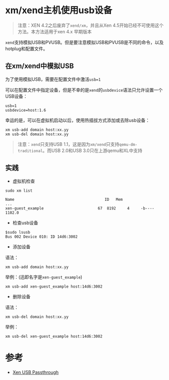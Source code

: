 # xm/xend主机使用usb设备

> 注意：XEN 4.2之后废弃了`xend/xm`，并且从Xen 4.5开始已经不可使用这个方法。本方法适用于xen 4.x 早期版本

`xend`支持模拟USB和PVUSB。但是要注意模拟USB和PVUSB是不同的命令，以及hotplug和配置文件。

## 在xm/xend中模拟USB

为了使用模拟USB，需要在配置文件中激活`usb=1`

可以在配置文件中指定设备，但是不幸的是`xend`的`usbdevice`语法只允许设置一个USB设备：

```
usb=1
usbdevice=host:1.6
```

幸运的是，可以在虚拟机启动以后，使用热插拔方式添加或去除usb设备：

```
xm usb-add domain host:xx.yy
xm usb-del domain host:xx.yy
```

> 注意：`xend`只支持USB 1.1，这是因为`xm/xend`只支持`qemu-dm-traditional`。而USB 2.0和USB 3.0只在上游qemu和XL中支持

## 实践

* 虚拟机检查

```
sudo xm list
```

```
Name                                        ID   Mem
...
xen-guest_example                        67  8192     4     -b----   1102.0
```

* 检查usb设备

```
$sudo lsusb
Bus 002 Device 010: ID 14d6:3002
```

* 添加设备

语法：

```
xm usb-add domain host:xx.yy
```

举例：(迅即名字是`xen-guest_example`)

```
xm usb-add xen-guest_example host:14d6:3002
```

* 删除设备

语法：

```
xm usb-del domain host:xx.yy
```

举例：

```
xm usb-del xen-guest_example host:14d6:3002
```

# 参考

* [Xen USB Passthrough](https://wiki.xenproject.org/wiki/Xen_USB_Passthrough)
